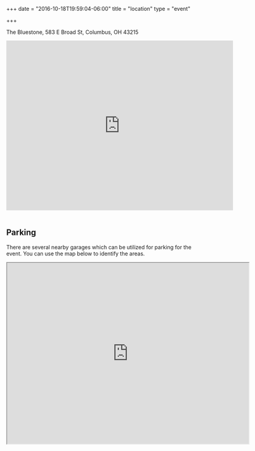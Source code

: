 +++
date = "2016-10-18T19:59:04-06:00"
title = "location"
type = "event"

+++


The Bluestone, 583 E Broad St, Columbus, OH 43215

<iframe src="https://www.google.com/maps/embed?pb=!1m18!1m12!1m3!1d3058.007094411241!2d-82.98715568427934!3d39.96359409099643!2m3!1f0!2f0!3f0!3m2!1i1024!2i768!4f13.1!3m3!1m2!1s0x883888cfd482e179%3A0xd635a7ac93f4660!2sThe+Bluestone!5e0!3m2!1sen!2sus!4v1494476147345" width="600" height="450" frameborder="0" style="border:0" allowfullscreen></iframe>
<!-- {{< event_map >}} -->
<br/>
<br/>
<h2>Parking</h2>
<p>There are several nearby garages which can be utilized for parking for the event. You can use the map below to identify the areas.</p>

<iframe src="https://www.google.com/maps/d/embed?mid=1e5SdszBYttBYzKl6J4dTp2EaXt0&hl=en" width="640" height="480"></iframe>
